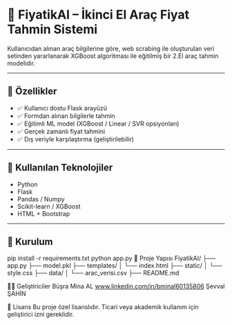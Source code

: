 # 🚗 FiyatikAI – İkinci El Araç Fiyat Tahmin Sistemi
Kullanıcıdan alınan araç bilgilerine göre, web scrabing ile oluşturulan veri setinden yararlanarak XGBoost algoritması ile eğitilmiş bir 2.El araç tahmin modelidir.



---

## 🎯 Özellikler

- ✅ Kullanıcı dostu Flask arayüzü
- ✅ Formdan alınan bilgilerle tahmin
- ✅ Eğitimli ML model (XGBoost / Linear / SVR opsiyonları)
- ✅ Gerçek zamanlı fiyat tahmini
- ✅ Dış veriyle karşılaştırma (geliştirilebilir)

---

## 🧠 Kullanılan Teknolojiler

- Python
- Flask
- Pandas / Numpy
- Scikit-learn / XGBoost
- HTML + Bootstrap

---

## 🚀 Kurulum


pip install -r requirements.txt
python app.py
📁 Proje Yapısı
FiyatikAI/
├── app.py
├── model.pkl
├── templates/
│   └── index.html
├── static/
│   └── style.css
├── data/
│   └── arac_verisi.csv
├── README.md


👩‍💻 Geliştiriciler
Büşra Mina AL    www.linkedin.com/in/bmi̇nal60135806
Şevval ŞAHİN

📜 Lisans
Bu proje özel lisanslıdır. Ticari veya akademik kullanım için geliştirici izni gereklidir.
